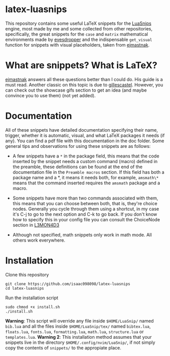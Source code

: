 # latex-luasnips

This repository contains some useful LaTeX snippets for the [LuaSnips](https://github.com/L3MON4D3/LuaSnip) engine, most made by me and some collected from other repositories, specifically, the great snippets for the `case` and `matrix` mathematical environments made by [evesdropper](https://github.com/evesdropper/luasnip-latex-snippets.nvim) and the indispensable `get_visual` function for snippets with visual placeholders, taken from [ejmastnak](https://ejmastnak.com/tutorials/vim-latex/luasnip/).

# What are snippets? What is LaTeX?

[ejmastnak](https://ejmastnak.com/tutorials/vim-latex/intro/) answers all these questions better than I could do. His guide is a must read. Another classic on this topic is due to [gillescastel](https://castel.dev/post/lecture-notes-1/). However, you can check out the showcase gifs section to get an idea (and maybe convince you to use them) (not yet added).

# Documentation

All of these snippets have detailed documentation specifying their name, trigger, whether it is automatic, visual, and what LaTeX packages it needs (if any). You can find a pdf file with this documentation in the doc folder. Some general tips and observations for using these snippets are as follows:

- A few snippets have a `*` in the package field, this means that the code inserted by the snippet needs a custom command (macro) defined in the preamble, these definitions can be found at the end of the documentation file in the `Preamble macros` section. If this field has both a package name and a *, it means it needs both, for example, `amsmath\*` means that the command inserted requires the `amsmath` package and a macro.

- Some snippets have more than two commands associated with them, this means that you can choose between both, that is, they're choice nodes. Generally you cycle through them using a shortcut, in my case it's C-j to go to the next option and C-k to go back. If you don't know how to specify this in your config file you can consult the ChoiceNode section in [L3MON4D3](https://github.com/L3MON4D3/LuaSnip/blob/master/DOC.md)

- Although not specified, math snippets only work in math mode. All others work everywhere.

# Installation

Clone this repository

```
git clone https://github.com/isaac098098/latex-luasnips
cd latex-luasnips
```

Run the installation script
```
sudo chmod +x install.sh
./install.sh
```
**Warning**: This script will override any file inside `$HOME/LuaSnip/` named `bib.lua` and all the files inside `$HOME/LuaSnip/tex/` named `bibtex.lua`, `floats.lua`, `fonts.lua`, `formatting.lua`, `math.lua`, `structure.lua` or `templates.lua`.
**Warning 2**: This installation method assumes that your snippets live in the directory `$HOME/.config/nvim/LuaSnip/`, if not simply copy the contents of `snippets/` to the appropiate place.
